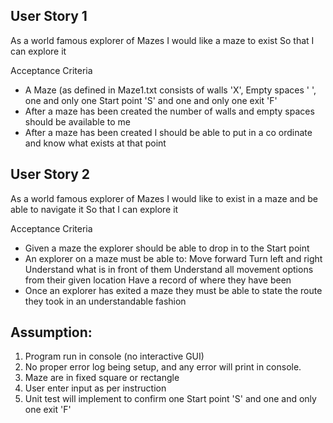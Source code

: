 User Story 1
------------
As a world famous explorer of Mazes I would like a maze to exist
So that I can explore it

Acceptance Criteria

* A Maze (as defined in Maze1.txt consists of walls 'X', Empty spaces ' ', one and only one Start point 'S' and one and only one exit 'F'
* After a maze has been created the number of walls and empty spaces should be available to me
* After a maze has been created I should be able to put in a co ordinate and know what exists at that point

User Story 2
------------

As a world famous explorer of Mazes I would like to exist in a maze and be able to navigate it
So that I can explore it

Acceptance Criteria

* Given a maze the explorer should be able to drop in to the Start point
* An explorer on a maze must be able to:
    Move forward
    Turn left and right
    Understand what is in front of them
    Understand all movement options from their given location
    Have a record of where they have been
* Once an explorer has exited a maze they must be able to state the route they took in an understandable fashion


Assumption:
------------

1. Program run in console (no interactive GUI)
2. No proper error log being setup, and any error will print in console.
3. Maze are in fixed square or rectangle
4. User enter input as per instruction
5. Unit test will implement to confirm one Start point 'S' and one and only one exit 'F'
